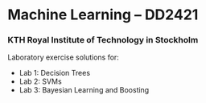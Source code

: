 # Machine Learning – DD2421

### KTH Royal Institute of Technology in Stockholm

Laboratory exercise solutions for:
- Lab 1: Decision Trees
- Lab 2: SVMs
- Lab 3: Bayesian Learning and Boosting
